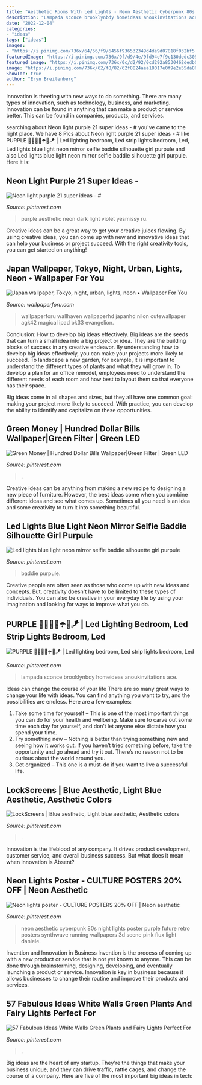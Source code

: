 ```yaml
---
title: "Aesthetic Rooms With Led Lights - Neon Aesthetic Cyberpunk 80s Night Lights Poster Purple Future Retro Posters Synthwave Running Wallpapers 3d Scene Pink Flux Light Daniele"
description: "Lampada sconce brooklynbdy homeideas anoukinvitations ace"
date: "2022-12-04"
categories:
- "ideas"
tags: ["ideas"]
images:
- "https://i.pinimg.com/736x/64/56/f9/6456f936532349d4de9d07818f032bf5.jpg"
featuredImage: "https://i.pinimg.com/736x/9f/d9/4e/9fd94e7f9c130dedc305be8f220290f0.jpg"
featured_image: "https://i.pinimg.com/736x/0c/d2/92/0cd292a8530462dedb0e884ab54e6964.jpg"
image: "https://i.pinimg.com/736x/62/f8/82/62f8824aea18017e0f9e2e55da860da8.jpg"
ShowToc: true
author: "Eryn Breitenberg"
---
```



Innovation is theeting with new ways to do something. There are many types of innovation, such as technology, business, and marketing. Innovation can be found in anything that can make a product or service better. This can be found in companies, products, and services.

	

		
searching about Neon light purple 21 super ideas - # you've came to the right place. We have 8 Pics about Neon light purple 21 super ideas - # like PURPLE 💜😈👾🦄☂️🍆🪁 | Led lighting bedroom, Led strip lights bedroom, Led, Led lights blue light neon mirror selfie baddie silhouette girl purpule and also Led lights blue light neon mirror selfie baddie silhouette girl purpule. Here it is:
		
    
## Neon Light Purple 21 Super Ideas - #

<img loading=lazy src="https://i.pinimg.com/736x/64/56/f9/6456f936532349d4de9d07818f032bf5.jpg" onerror="this.onerror=null;this.src='https://tse4.mm.bing.net/th?id=OIP.xqcRdBwwbz1fwQpTKuX1PwAAAA&amp;pid=15.1';" alt="Neon light purple 21 super ideas - #">

_Source: pinterest.com_

>purple aesthetic neon dark light violet yesmissy ru. 

	

Creative ideas can be a great way to get your creative juices flowing. By using creative ideas, you can come up with new and innovative ideas that can help your business or project succeed. With the right creativity tools, you can get started on anything!

    
## Japan Wallpaper, Tokyo, Night, Urban, Lights, Neon • Wallpaper For You

<img loading=lazy src="https://wallpaperforu.com/wp-content/uploads/2020/08/neon-wallpaper-200818153054491024x600.jpg" onerror="this.onerror=null;this.src='https://tse2.mm.bing.net/th?id=OIP.sAielW1e-F3-pHvUbg0kPAHaEV&amp;pid=15.1';" alt="Japan wallpaper, Tokyo, night, urban, lights, neon • Wallpaper For You">

_Source: wallpaperforu.com_

>wallpaperforu wallhaven wallpaperhd japanhd nilon cutewallpaper agk42 magical ipad bk33 evangelion. 

	

Conclusion: How to develop big ideas effectively.
Big ideas are the seeds that can turn a small idea into a big project or idea. They are the building blocks of success in any creative endeavor. By understanding how to develop big ideas effectively, you can make your projects more likely to succeed. 
To landscape a new garden, for example, it is important to understand the different types of plants and what they will grow in. To develop a plan for an office remodel, employees need to understand the different needs of each room and how best to layout them so that everyone has their space. 

 Big ideas come in all shapes and sizes, but they all have one common goal: making your project more likely to succeed. With practice, you can develop the ability to identify and capitalize on these opportunities.

    
## Green Money | Hundred Dollar Bills Wallpaper|Green Filter | Green LED

<img loading=lazy src="https://i.pinimg.com/736x/6c/a3/86/6ca386a0216cc4c672b36ad803a0224e.jpg" onerror="this.onerror=null;this.src='https://tse2.mm.bing.net/th?id=OIP.-qfkL9A92h5kTpQhjnQzJwHaN0&amp;pid=15.1';" alt="Green Money | Hundred Dollar Bills Wallpaper|Green Filter | Green LED">

_Source: pinterest.com_

>. 

	

Creative ideas can be anything from making a new recipe to designing a new piece of furniture. However, the best ideas come when you combine different ideas and see what comes up. Sometimes all you need is an idea and some creativity to turn it into something beautiful.

    
## Led Lights Blue Light Neon Mirror Selfie Baddie Silhouette Girl Purpule

<img loading=lazy src="https://i.pinimg.com/736x/9f/d9/4e/9fd94e7f9c130dedc305be8f220290f0.jpg" onerror="this.onerror=null;this.src='https://tse4.mm.bing.net/th?id=OIP.sivWzbdf-7Ce_AYnBEwJzQHaNO&amp;pid=15.1';" alt="Led lights blue light neon mirror selfie baddie silhouette girl purpule">

_Source: pinterest.com_

>baddie purpule. 

	

Creative people are often seen as those who come up with new ideas and concepts. But, creativity doesn't have to be limited to these types of individuals. You can also be creative in your everyday life by using your imagination and looking for ways to improve what you do.

    
## PURPLE 💜😈👾🦄☂️🍆🪁 | Led Lighting Bedroom, Led Strip Lights Bedroom, Led

<img loading=lazy src="https://i.pinimg.com/736x/07/ae/8c/07ae8c160c48372dde9c366f40509846.jpg" onerror="this.onerror=null;this.src='https://tse3.mm.bing.net/th?id=OIP.yxs3Iu0YXTWzJ5QEeCgAtQHaMQ&amp;pid=15.1';" alt="PURPLE 💜😈👾🦄☂️🍆🪁 | Led lighting bedroom, Led strip lights bedroom, Led">

_Source: pinterest.com_

>lampada sconce brooklynbdy homeideas anoukinvitations ace. 

	

Ideas can change the course of your life
There are so many great ways to change your life with ideas. You can find anything you want to try, and the possibilities are endless. Here are a few examples: 
1. Take some time for yourself – This is one of the most important things you can do for your health and wellbeing. Make sure to carve out some time each day for yourself, and don’t let anyone else dictate how you spend your time. 
2. Try something new – Nothing is better than trying something new and seeing how it works out. If you haven’t tried something before, take the opportunity and go ahead and try it out. There’s no reason not to be curious about the world around you. 
3. Get organized – This one is a must-do if you want to live a successful life.

    
## LockScreens | Blue Aesthetic, Light Blue Aesthetic, Aesthetic Colors

<img loading=lazy src="https://i.pinimg.com/736x/0c/d2/92/0cd292a8530462dedb0e884ab54e6964.jpg" onerror="this.onerror=null;this.src='https://tse1.mm.bing.net/th?id=OIP.2QiIf9Y177j-1uaB3G1h8QHaNK&amp;pid=15.1';" alt="LockScreens | Blue aesthetic, Light blue aesthetic, Aesthetic colors">

_Source: pinterest.com_

>. 

	

Innovation is the lifeblood of any company. It drives product development, customer service, and overall business success. But what does it mean when innovation is Absent?

    
## Neon Lights Poster - CULTURE POSTERS 20% OFF | Neon Aesthetic

<img loading=lazy src="https://i.pinimg.com/736x/62/f8/82/62f8824aea18017e0f9e2e55da860da8.jpg" onerror="this.onerror=null;this.src='https://tse3.mm.bing.net/th?id=OIP.tGnj_3q26kD1OxLEwIIPOgHaJQ&amp;pid=15.1';" alt="Neon lights poster - CULTURE POSTERS 20% OFF | Neon aesthetic">

_Source: pinterest.com_

>neon aesthetic cyberpunk 80s night lights poster purple future retro posters synthwave running wallpapers 3d scene pink flux light daniele. 

	

Invention and Innovation in Business
Invention is the process of coming up with a new product or service that is not yet known to anyone. This can be done through brainstorming, designing, developing, and eventually launching a product or service. Innovation is key in business because it allows businesses to change their routine and improve their products and services.

    
## 57 Fabulous Ideas White Walls Green Plants And Fairy Lights Perfect For

<img loading=lazy src="https://i.pinimg.com/736x/7d/58/1a/7d581a1b89949cf14267dfc3e4a5302d.jpg" onerror="this.onerror=null;this.src='https://tse4.mm.bing.net/th?id=OIP.ENJsR0N65H3wGPDW5DSbfwHaNJ&amp;pid=15.1';" alt="57 Fabulous Ideas White Walls Green Plants and Fairy Lights Perfect For">

_Source: pinterest.com_

>. 

	

Big ideas are the heart of any startup. They're the things that make your business unique, and they can drive traffic, rattle cages, and change the course of a company. Here are five of the most important big ideas in tech: 

